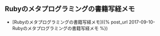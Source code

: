 ## Rubyのメタプログラミングの書籍写経メモ

- [Rubyのメタプログラミングの書籍写経メモ]({% post_url 2017-09-10-Rubyのメタプログラミングの書籍写経メモ %})
